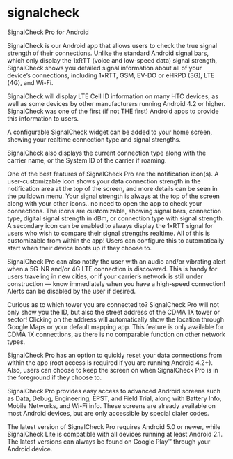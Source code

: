 # signalcheck
SignalCheck Pro for Android

SignalCheck is our Android app that allows users to check the true signal strength of their connections. Unlike the standard Android signal bars, which only display the 1xRTT (voice and low-speed data) signal strength, SignalCheck shows you detailed signal information about all of your device’s connections, including 1xRTT, GSM, EV-DO or eHRPD (3G), LTE (4G), and Wi-Fi.

SignalCheck will display LTE Cell ID information on many HTC devices, as well as some devices by other manufacturers running Android 4.2 or higher. SignalCheck was one of the first (if not THE first) Android apps to provide this information to users.

A configurable SignalCheck widget can be added to your home screen, showing your realtime connection type and signal strengths.

SignalCheck also displays the current connection type along with the carrier name, or the System ID of the carrier if roaming.

One of the best features of SignalCheck Pro are the notification icon(s). A user-customizable icon shows your data connection strength in the notification area at the top of the screen, and more details can be seen in the pulldown menu. Your signal strength is always at the top of the screen along with your other icons.. no need to open the app to check your connections. The icons are customizable, showing signal bars, connection type, digital signal strength in dBm, or connection type with signal strength. A secondary icon can be enabled to always display the 1xRTT signal for users who wish to compare their signal strengths realtime. All of this is customizable from within the app! Users can configure this to automatically start when their device boots up if they choose to.

SignalCheck Pro can also notify the user with an audio and/or vibrating alert when a 5G-NR and/or 4G LTE connection is discovered. This is handy for users traveling in new cities, or if your carrier’s network is still under construction — know immediately when you have a high-speed connection! Alerts can be disabled by the user if desired.

Curious as to which tower you are connected to? SignalCheck Pro will not only show you the ID, but also the street address of the CDMA 1X tower or sector! Clicking on the address will automatically show the location through Google Maps or your default mapping app. This feature is only available for CDMA 1X connections, as there is no comparable function on other network types.

SignalCheck Pro has an option to quickly reset your data connections from within the app (root access is required if you are running Android 4.2+). Also, users can choose to keep the screen on when SignalCheck Pro is in the foreground if they choose to.

SignalCheck Pro provides easy access to advanced Android screens such as Data, Debug, Engineering, EPST, and Field Trial, along with Battery Info, Mobile Networks, and Wi-Fi info. These screens are already available on most Android devices, but are only accessible by special dialer codes.

The latest version of SignalCheck Pro requires Android 5.0 or newer, while SignalCheck Lite is compatible with all devices running at least Android 2.1. The latest versions can always be found on Google Play™ through your Android device.
